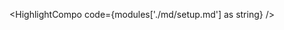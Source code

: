 <script lang="ts">
  import HighlightCompo from '../utils/HighlightCompo.svelte';
  const modules = import.meta.glob('./md/*.md', { query: '?raw', import: 'default', eager: true });
</script>

<HighlightCompo code={modules['./md/setup.md'] as string} />
